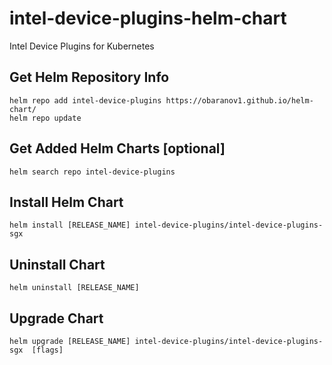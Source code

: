 # intel-device-plugins-helm-chart
Intel Device Plugins for Kubernetes
## Get Helm Repository Info
```
helm repo add intel-device-plugins https://obaranov1.github.io/helm-chart/
helm repo update
```

## Get Added Helm Charts [optional]
```
helm search repo intel-device-plugins
```

## Install Helm Chart
```
helm install [RELEASE_NAME] intel-device-plugins/intel-device-plugins-sgx
```

## Uninstall Chart
```
helm uninstall [RELEASE_NAME]
```

## Upgrade Chart
```
helm upgrade [RELEASE_NAME] intel-device-plugins/intel-device-plugins-sgx  [flags]
```
